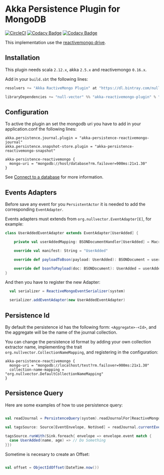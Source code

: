 # Akka Persistence Plugin for MongoDB
[![CircleCI](https://circleci.com/gh/null-vector/akka-reactivemongo-plugin.svg?style=svg)](https://circleci.com/gh/null-vector/akka-reactivemongo-plugin)
[![Codacy Badge](https://api.codacy.com/project/badge/Coverage/6bc8194e92dc42b5a536a1a81d982d18)](https://www.codacy.com/app/rodrigogdea/akka-reactivemongo-plugin?utm_source=github.com&utm_medium=referral&utm_content=null-vector/akka-reactivemongo-plugin&utm_campaign=Badge_Coverage)
[![Codacy Badge](https://api.codacy.com/project/badge/Grade/6bc8194e92dc42b5a536a1a81d982d18)](https://www.codacy.com/app/rodrigogdea/akka-reactivemongo-plugin?utm_source=github.com&amp;utm_medium=referral&amp;utm_content=null-vector/akka-reactivemongo-plugin&amp;utm_campaign=Badge_Grade)

This implementation use the [reactivemongo drive](http://reactivemongo.org/).

## Installation
This plugin needs scala `2.12.x`, akka `2.5.x` and reactivemongo `0.16.x`.

Add in your `build.sbt` the following lines:
```scala
resolvers += "Akka RactiveMongo Plugin" at "https://dl.bintray.com/null-vector/releases"

libraryDependencies += "null-vector" %% "akka-reactivemongo-plugin" % "1.0.3",
```

## Configuration
To active the plugin an set the mongodb uri you have to add in your application.conf the following lines:
```
akka.persistence.journal.plugin = "akka-persistence-reactivemongo-journal"
akka.persistence.snapshot-store.plugin = "akka-persistence-reactivemongo-snapshot"

akka-persistence-reactivemongo {
  mongo-uri = "mongodb://host/database?rm.failover=900ms:21x1.30"
}
```
See [Connect to a database](http://reactivemongo.org/releases/0.1x/documentation/tutorial/connect-database.html) for more information.

## Events Adapters
Before save any event for you `PersistentActor` it is needed to add the corresponding `EventAdapter`.

Events adapters must extends from `org.nullvector.EventAdapter[E]`, for example:

```scala
class UserAddedEventAdapter extends EventAdapter[UserAdded] {

    private val userAddedMapping: BSONDocumentHandler[UserAdded] = Macros.handler[UserAdded]

    override val manifest: String = "UserAdded"

    override def payloadToBson(payload: UserAdded): BSONDocument = userAddedMapping.write(payload)

    override def bsonToPayload(doc: BSONDocument): UserAdded = userAddedMapping.read(doc)
}
```

And then you have to register the new Adapter:
```scala
  val serializer = ReactiveMongoEventSerializer(system)

  serializer.addEventAdapter(new UserAddedEventAdapter)
```

## Persistence Id
By default the persistence id has the following form: `<Aggregate>-<Id>`, and the aggregate will be the name of the journal collection.

You can change the persistence id format by adding your own collection extractor name, implementing the trait `org.nullvector.CollectionNameMapping`,
and registering in the configuration:
```
akka-persistence-reactivemongo {
  mongo-uri = "mongodb://localhost/test?rm.failover=900ms:21x1.30"
  collection-name-mapping = "org.nullvector.DefaultCollectionNameMapping"
}
```

## Persistence Query

Here are some examples of how to use persistence query:
```scala

val readJournal = PersistenceQuery(system).readJournalFor[ReactiveMongoScalaReadJournal](ReactiveMongoJournalProvider.pluginId)

val tagsSource: Source[EventEnvelope, NotUsed] = readJournal.currentEventsByTag("some_tag", NoOffset)

tagsSource.runWith(Sink.foreach{ envelope => envelope.event match {
  case UserAdded(name, age) => // Do Something
}})

```

Sometime is necesary to create an Offset:
```scala

val offset = ObjectIdOffset(DateTime.now())

```

